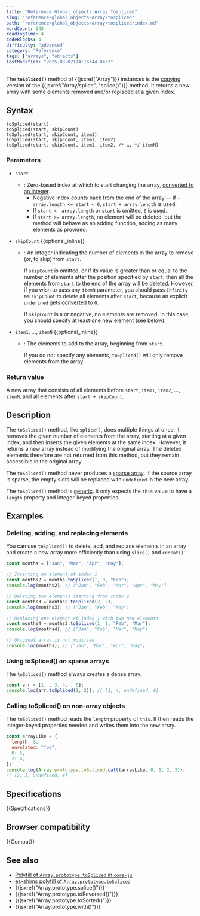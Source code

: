 ```yaml
---
title: "Reference Global_objects Array Tospliced"
slug: "reference-global_objects-array-tospliced"
path: "reference/global_objects/array/tospliced/index.md"
wordCount: 645
readingTime: 4
codeBlocks: 4
difficulty: "advanced"
category: "Reference"
tags: ["arrays", "objects"]
lastModified: "2025-08-02T14:16:44.043Z"
---
```



The **`toSpliced()`** method of {{jsxref("Array")}} instances is the [copying](/en-US/docs/Web/JavaScript/Reference/Global_Objects/Array#copying_methods_and_mutating_methods) version of the {{jsxref("Array/splice", "splice()")}} method. It returns a new array with some elements removed and/or replaced at a given index.

## Syntax

```js-nolint
toSpliced(start)
toSpliced(start, skipCount)
toSpliced(start, skipCount, item1)
toSpliced(start, skipCount, item1, item2)
toSpliced(start, skipCount, item1, item2, /* …, */ itemN)
```

### Parameters

- `start`
  - : Zero-based index at which to start changing the array, [converted to an integer](/en-US/docs/Web/JavaScript/Reference/Global_Objects/Number#integer_conversion).
    - Negative index counts back from the end of the array — if `-array.length <= start < 0`, `start + array.length` is used.
    - If `start < -array.length` or `start` is omitted, `0` is used.
    - If `start >= array.length`, no element will be deleted, but the method will behave as an adding function, adding as many elements as provided.

- `skipCount` {{optional_inline}}
  - : An integer indicating the number of elements in the array to remove (or, to skip) from `start`.

    If `skipCount` is omitted, or if its value is greater than or equal to the number of elements after the position specified by `start`, then all the elements from `start` to the end of the array will be deleted. However, if you wish to pass any `itemN` parameter, you should pass `Infinity` as `skipCount` to delete all elements after `start`, because an explicit `undefined` gets [converted](/en-US/docs/Web/JavaScript/Reference/Global_Objects/Number#integer_conversion) to `0`.

    If `skipCount` is `0` or negative, no elements are removed.
    In this case, you should specify at least one new element (see below).

- `item1`, …, `itemN` {{optional_inline}}
  - : The elements to add to the array, beginning from `start`.

    If you do not specify any elements, `toSpliced()` will only remove elements from the array.

### Return value

A new array that consists of all elements before `start`, `item1`, `item2`, …, `itemN`, and all elements after `start + skipCount`.

## Description

The `toSpliced()` method, like `splice()`, does multiple things at once: it removes the given number of elements from the array, starting at a given index, and then inserts the given elements at the same index. However, it returns a new array instead of modifying the original array. The deleted elements therefore are not returned from this method, but they remain accessible in the original array.

The `toSpliced()` method never produces a [sparse array](/en-US/docs/Web/JavaScript/Guide/Indexed_collections#sparse_arrays). If the source array is sparse, the empty slots will be replaced with `undefined` in the new array.

The `toSpliced()` method is [generic](/en-US/docs/Web/JavaScript/Reference/Global_Objects/Array#generic_array_methods). It only expects the `this` value to have a `length` property and integer-keyed properties.

## Examples

### Deleting, adding, and replacing elements

You can use `toSpliced()` to delete, add, and replace elements in an array and create a new array more efficiently than using `slice()` and `concat()`.

```js
const months = ["Jan", "Mar", "Apr", "May"];

// Inserting an element at index 1
const months2 = months.toSpliced(1, 0, "Feb");
console.log(months2); // ["Jan", "Feb", "Mar", "Apr", "May"]

// Deleting two elements starting from index 2
const months3 = months2.toSpliced(2, 2);
console.log(months3); // ["Jan", "Feb", "May"]

// Replacing one element at index 1 with two new elements
const months4 = months3.toSpliced(1, 1, "Feb", "Mar");
console.log(months4); // ["Jan", "Feb", "Mar", "May"]

// Original array is not modified
console.log(months); // ["Jan", "Mar", "Apr", "May"]
```

### Using toSpliced() on sparse arrays

The `toSpliced()` method always creates a dense array.

```js
const arr = [1, , 3, 4, , 6];
console.log(arr.toSpliced(1, 2)); // [1, 4, undefined, 6]
```

### Calling toSpliced() on non-array objects

The `toSpliced()` method reads the `length` property of `this`. It then reads the integer-keyed properties needed and writes them into the new array.

```js
const arrayLike = {
  length: 3,
  unrelated: "foo",
  0: 5,
  2: 4,
};
console.log(Array.prototype.toSpliced.call(arrayLike, 0, 1, 2, 3));
// [2, 3, undefined, 4]
```

## Specifications

{{Specifications}}

## Browser compatibility

{{Compat}}

## See also

- [Polyfill of `Array.prototype.toSpliced` in `core-js`](https://github.com/zloirock/core-js#change-array-by-copy)
- [es-shims polyfill of `Array.prototype.toSpliced`](https://www.npmjs.com/package/array.prototype.tospliced)
- {{jsxref("Array.prototype.splice()")}}
- {{jsxref("Array.prototype.toReversed()")}}
- {{jsxref("Array.prototype.toSorted()")}}
- {{jsxref("Array.prototype.with()")}}
